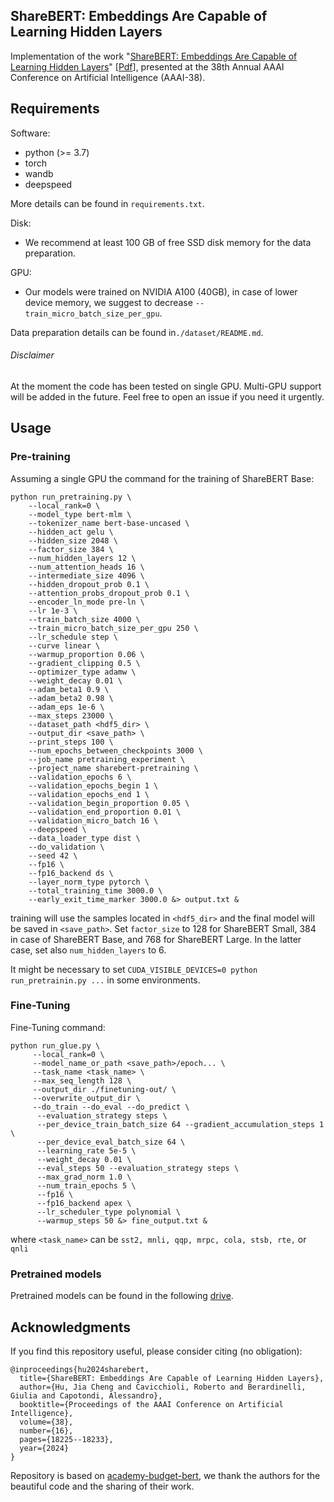 ## ShareBERT: Embeddings Are Capable of Learning Hidden Layers

Implementation of the work "[ShareBERT: Embeddings Are Capable of Learning Hidden Layers](https://ojs.aaai.org/index.php/AAAI/article/view/29781)" [[Pdf](https://ojs.aaai.org/index.php/AAAI/article/view/29781/31348)],
presented at the 38th Annual AAAI Conference on Artificial Intelligence (AAAI-38).

## Requirements

Software:
- python (>= 3.7)
- torch 
- wandb
- deepspeed

More details can be found in `requirements.txt`.

Disk:
- We recommend at least 100 GB of free SSD disk memory for the data preparation.

GPU:
- Our models were trained on NVIDIA A100 (40GB), in case of lower device memory, 
 we suggest to decrease `--train_micro_batch_size_per_gpu`.

Data preparation details can be found in`./dataset/README.md`.

###### Disclaimer
At the moment the code has been tested on single GPU. Multi-GPU support will be added in the 
future. Feel free to open an issue if you need it urgently.

## Usage

### Pre-training

Assuming a single GPU the command for the training of ShareBERT Base:
```
python run_pretraining.py \
    --local_rank=0 \
    --model_type bert-mlm \
    --tokenizer_name bert-base-uncased \
    --hidden_act gelu \
    --hidden_size 2048 \
    --factor_size 384 \
    --num_hidden_layers 12 \
    --num_attention_heads 16 \
    --intermediate_size 4096 \
    --hidden_dropout_prob 0.1 \
    --attention_probs_dropout_prob 0.1 \
    --encoder_ln_mode pre-ln \
    --lr 1e-3 \
    --train_batch_size 4000 \
    --train_micro_batch_size_per_gpu 250 \
    --lr_schedule step \
    --curve linear \
    --warmup_proportion 0.06 \
    --gradient_clipping 0.5 \
    --optimizer_type adamw \
    --weight_decay 0.01 \
    --adam_beta1 0.9 \
    --adam_beta2 0.98 \
    --adam_eps 1e-6 \
    --max_steps 23000 \
    --dataset_path <hdf5_dir> \
    --output_dir <save_path> \
    --print_steps 100 \
    --num_epochs_between_checkpoints 3000 \
    --job_name pretraining_experiment \
    --project_name sharebert-pretraining \
    --validation_epochs 6 \
    --validation_epochs_begin 1 \
    --validation_epochs_end 1 \
    --validation_begin_proportion 0.05 \
    --validation_end_proportion 0.01 \
    --validation_micro_batch 16 \
    --deepspeed \
    --data_loader_type dist \
    --do_validation \
    --seed 42 \
    --fp16 \
    --fp16_backend ds \
    --layer_norm_type pytorch \
    --total_training_time 3000.0 \
    --early_exit_time_marker 3000.0 &> output.txt &
```
training will use the samples located in `<hdf5_dir>` and the final model will be saved in `<save_path>`. 
Set `factor_size` to 128 for ShareBERT Small, 384 in case of ShareBERT Base, and 768 for ShareBERT Large.
In the latter case, set also `num_hidden_layers` to 6.

It might be necessary to set `CUDA_VISIBLE_DEVICES=0 python run_pretrainin.py ...` in some environments.

### Fine-Tuning

Fine-Tuning command:
```
python run_glue.py \
     --local_rank=0 \
     --model_name_or_path <save_path>/epoch... \
     --task_name <task_name> \
     --max_seq_length 128 \
     --output_dir ./finetuning-out/ \
     --overwrite_output_dir \
     --do_train --do_eval --do_predict \
      --evaluation_strategy steps \
      --per_device_train_batch_size 64 --gradient_accumulation_steps 1 \
      --per_device_eval_batch_size 64 \
      --learning_rate 5e-5 \
      --weight_decay 0.01 \
      --eval_steps 50 --evaluation_strategy steps \
      --max_grad_norm 1.0 \
      --num_train_epochs 5 \
      --fp16 \
      --fp16_backend apex \
      --lr_scheduler_type polynomial \
      --warmup_steps 50 &> fine_output.txt &
```
where `<task_name>` can be `sst2, mnli, qqp, mrpc, cola, stsb, rte,` or `qnli`

### Pretrained models

Pretrained models can be found in the following [drive](https://drive.google.com/file/d/1U36Bov_C-EjOGJmXeNqWzLw7_eEb344l/view?usp=sharing).

## Acknowledgments

If you find this repository useful, please consider citing (no obligation):
```
@inproceedings{hu2024sharebert,
  title={ShareBERT: Embeddings Are Capable of Learning Hidden Layers},
  author={Hu, Jia Cheng and Cavicchioli, Roberto and Berardinelli, Giulia and Capotondi, Alessandro},
  booktitle={Proceedings of the AAAI Conference on Artificial Intelligence},
  volume={38},
  number={16},
  pages={18225--18233},
  year={2024}
}
```

Repository is based on [academy-budget-bert](https://github.com/IntelLabs/academic-budget-bert/),
we thank the authors for the beautiful code and the sharing of their work.